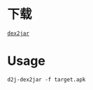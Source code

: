 # 下载

[`dex2jar`](https://github.com/pxb1988/dex2jar/releases)

# Usage

```
d2j-dex2jar -f target.apk
```

